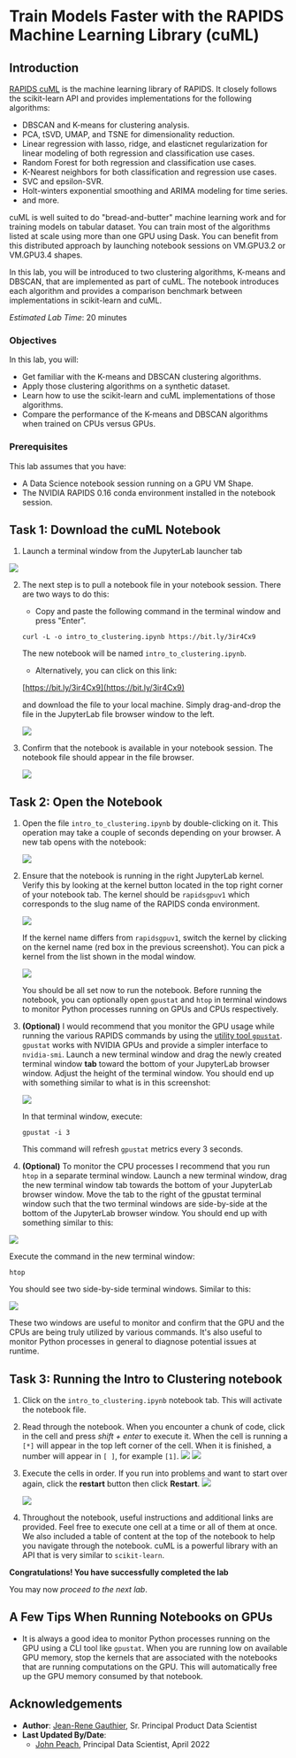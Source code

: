 # Train Models Faster with the RAPIDS Machine Learning Library (cuML)

## Introduction

[RAPIDS cuML](https://github.com/rapidsai/cuml) is the machine learning library of RAPIDS. It closely follows the scikit-learn API and provides implementations for the following algorithms:

* DBSCAN and K-means for clustering analysis.
* PCA, tSVD, UMAP, and TSNE for dimensionality reduction.
* Linear regression with lasso, ridge, and elasticnet regularization for linear modeling of both regression and classification use cases.  
* Random Forest for both regression and classification use cases.
* K-Nearest neighbors for both classification and regression use cases.
* SVC and epsilon-SVR.
* Holt-winters exponential smoothing and ARIMA modeling for time series.
* and more.

cuML is well suited to do "bread-and-butter" machine learning work and for training models on tabular dataset. You can train most of the algorithms listed at scale using more than one GPU using Dask. You can benefit from this distributed approach by launching notebook sessions on VM.GPU3.2 or VM.GPU3.4 shapes.

In this lab, you will be introduced to two clustering algorithms, K-means and DBSCAN, that are implemented as part of cuML. The notebook introduces each algorithm and provides a comparison benchmark between implementations in scikit-learn and cuML.

*Estimated Lab Time*: 20 minutes

### Objectives
In this lab, you will:
* Get familiar with the K-means and DBSCAN clustering algorithms.
* Apply those clustering algorithms on a synthetic dataset.
* Learn how to use the scikit-learn and cuML implementations of those algorithms.
* Compare the performance of the K-means and DBSCAN algorithms when trained on CPUs versus GPUs.

### Prerequisites
This lab assumes that you have:
* A Data Science notebook session running on a GPU VM Shape.
* The NVIDIA RAPIDS 0.16 conda environment installed in the notebook session.

## Task 1: Download the cuML Notebook

1. Launch a terminal window from the JupyterLab launcher tab

  ![](./../accelerate-ds-rapids-gpu/images/jupyterlab-terminal-button.png)

2. The next step is to pull a notebook file in your notebook session. There are two ways to do this:

      - Copy and paste the following command in the terminal window and press "Enter".

      ``curl -L -o intro_to_clustering.ipynb https://bit.ly/3ir4Cx9``

      The new notebook will be named `intro_to_clustering.ipynb`.

      - Alternatively, you can click on this link:

      [https://bit.ly/3ir4Cx9](https://bit.ly/3ir4Cx9)

      and download the file to your local machine. Simply drag-and-drop the file in the JupyterLab file browser window to the left.

      ![](./../accelerate-ds-rapids-gpu/images/jupyterlab-file-browser.png)

3. Confirm that the notebook is available in your notebook session. The notebook file should appear in the file browser.

   ![](./../accelerate-ds-rapids-gpu/images/cuml-file-in-file-browser.png)

## Task 2: Open the Notebook

1. Open the file `intro_to_clustering.ipynb` by double-clicking on it. This operation may take a couple of seconds depending on your browser. A new tab opens with the notebook:

   ![](./../accelerate-ds-rapids-gpu/images/open-cuml-notebook-tab.png)

1. Ensure that the notebook is running in the right JupyterLab kernel. Verify this by looking at the kernel button located in the top right corner of your notebook tab.
   The kernel should be `rapidsgpuv1` which corresponds to the slug name of the RAPIDS conda environment.

   ![](./../accelerate-ds-rapids-gpu/images/jupyter-cuml-kernel-check.png)

   If the kernel name differs from `rapidsgpuv1`, switch the kernel by clicking on the kernel name (red box in the previous screenshot). You can pick a kernel from the list shown in the modal window.

   ![](./../accelerate-ds-rapids-gpu/images/select-cuml-different-kernel.png)

   You should be all set now to run the notebook. Before running the notebook, you can optionally open `gpustat` and `htop` in terminal windows to monitor Python processes running on GPUs and CPUs respectively.

1. **(Optional)** I would recommend that you monitor the GPU usage while running the various RAPIDS commands by using the [utility tool `gpustat`](https://github.com/wookayin/gpustat). `gpustat` works with NVIDIA GPUs and provide a simpler interface to `nvidia-smi`.
   Launch a new terminal window and drag the newly created terminal window **tab** toward the bottom of your JupyterLab browser window. Adjust the height of the terminal window. You should end up with something similar to what is in this screenshot:

   ![](./../accelerate-ds-rapids-gpu/images/gpustat-terminal-window.png)

   In that terminal window, execute:

   `gpustat -i 3`

   This command will refresh `gpustat` metrics every 3 seconds.

1. **(Optional)** To monitor the CPU processes I recommend that you run `htop` in a separate terminal window. Launch a new terminal window, drag the new terminal window tab towards the bottom of your JupyterLab browser window. Move the tab to the right of the gpustat terminal window such that the two terminal windows are side-by-side at the bottom of the JupyterLab browser window. You should end up with something similar to this:

  ![](./../accelerate-ds-rapids-gpu/images/htop-terminal-window.png)

  Execute the command in the new terminal window:

  `htop`

  You should see two side-by-side terminal windows. Similar to this:

  ![](./../accelerate-ds-rapids-gpu/images/terminal-window.png)

  These two windows are useful to monitor and confirm that the GPU and the CPUs are being truly utilized by various commands. It's also useful to monitor Python processes in general to diagnose potential issues at runtime.

## Task 3: Running the Intro to Clustering notebook

1. Click on the `intro_to_clustering.ipynb` notebook tab. This will activate the notebook file.

1. Read through the notebook. When you encounter a chunk of code, click in the cell and press *shift + enter* to execute it. When the cell is running a ``[*]`` will appear in the top left corner of the cell. When it is finished, a number will appear in ``[ ]``, for example ``[1]``.
    ![](./../common/images/running-cell.png)
    ![](./../common/images/jlab-executed-cell.png)


1. Execute the cells in order. If you run into problems and want to start over again, click the **restart** button then click **Restart**.
    ![](./../common/images/restart-kernel-button.png)
    
    ![](./../common/images/restart-kernel-confirmation.png)

1. Throughout the notebook, useful instructions and additional links are provided. Feel free to execute one cell at a time or all of them at once. We also included a table of content at the top of the notebook to help you navigate through the notebook. cuML is a powerful library with an API that is very similar to `scikit-learn`.


**Congratulations! You have successfully completed the lab**

You may now *proceed to the next lab*.

## A Few Tips When Running Notebooks on GPUs

* It is always a good idea to monitor Python processes running on the GPU using a CLI tool like `gpustat`. When you are running low on available GPU memory, stop the kernels that are associated with the notebooks that are running computations on the GPU. This will automatically free up the GPU memory consumed by that notebook.

## Acknowledgements

* **Author**: [Jean-Rene Gauthier](https://www.linkedin.com/in/jr-gauthier/), Sr. Principal Product Data Scientist
* **Last Updated By/Date**:
    * [John Peach](https://www.linkedin.com/in/jpeach/), Principal Data Scientist, April 2022

